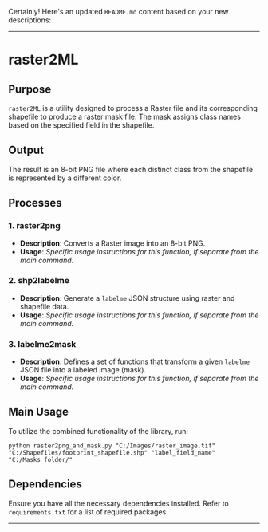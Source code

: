 Certainly! Here's an updated `README.md` content based on your new descriptions:

---

# raster2ML

## Purpose

`raster2ML` is a utility designed to process a Raster file and its corresponding shapefile to produce a raster mask file. The mask assigns class names based on the specified field in the shapefile.

## Output

The result is an 8-bit PNG file where each distinct class from the shapefile is represented by a different color.

## Processes

### 1. raster2png

- **Description**: Converts a Raster image into an 8-bit PNG.
- **Usage**: _Specific usage instructions for this function, if separate from the main command._

### 2. shp2labelme

- **Description**: Generate a `labelme` JSON structure using raster and shapefile data.
- **Usage**: _Specific usage instructions for this function, if separate from the main command._

### 3. labelme2mask

- **Description**: Defines a set of functions that transform a given `labelme` JSON file into a labeled image (mask).
- **Usage**: _Specific usage instructions for this function, if separate from the main command._

## Main Usage

To utilize the combined functionality of the library, run:

```
python raster2png_and_mask.py "C:/Images/raster_image.tif" "C:/Shapefiles/footprint_shapefile.shp" "label_field_name" "C:/Masks_folder/"
```

## Dependencies

Ensure you have all the necessary dependencies installed. Refer to `requirements.txt` for a list of required packages.

---
